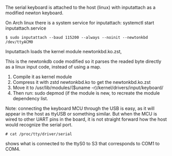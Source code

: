 The serial keyboard is attached to the host (linux) with
inputattach as a modified newton keyboard.

On Arch linux there is a system service for inputattach:
systemctl start inputattach.service

```
$ sudo inputattach --baud 115200 --always --noinit --newtonkbd  /dev/ttyACM0
```

Inputattach loads the kernel module newtonkbd.ko.zst,

This is the newtonkdb code modified so it parses the readed byte directly
as a linux input code, instead of using a map.

1) Compile it as kernel module
2) Compress it with zstd newtonkbd.ko to get the newtonkbd.ko.zst
3) Move it to /usr/lib/modules/($uname -r)/kernel/drivers/input/keyboard/
4) Then run: sudo depmod  (if the module is new, to recreate the 
   module dependency list.


Note: connecting the keyboard MCU through the USB is easy, as it will appear
in the host as ttyUSB or something similar. But when the MCU is wired to other
UART pins in the board, it is not straight forward how the host would recognize
the serial port.

```
# cat /proc/tty/driver/serial
```
shows what is connected to the ttyS0 to S3 that corresponds to COM1 to COM4.


